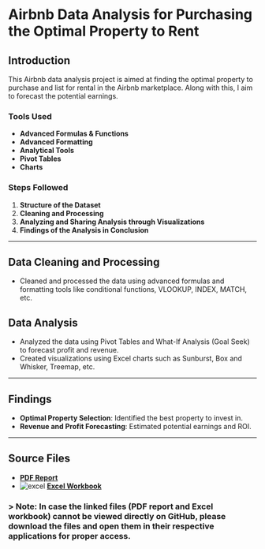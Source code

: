 # Airbnb Data Analysis for Purchasing the Optimal Property to Rent  

## Introduction  
This Airbnb data analysis project is aimed at finding the optimal property to purchase and list for rental in the Airbnb marketplace. Along with this, I aim to forecast the  potential earnings.  

### Tools Used  
- **Advanced Formulas & Functions**  
- **Advanced Formatting**  
- **Analytical Tools**  
- **Pivot Tables**  
- **Charts**  

### Steps Followed  
1. **Structure of the Dataset**  
2. **Cleaning and Processing**  
3. **Analyzing and Sharing Analysis through Visualizations**  
4. **Findings of the Analysis in Conclusion**  

---

## Data Cleaning and Processing  
- Cleaned and processed the data using advanced formulas and formatting tools like conditional functions, VLOOKUP, INDEX, MATCH, etc.  

## Data Analysis  
- Analyzed the data using Pivot Tables and What-If Analysis (Goal Seek) to forecast profit and revenue.  
- Created visualizations using Excel charts such as Sunburst, Box and Whisker, Treemap, etc.  

---

## Findings  
- **Optimal Property Selection**: Identified the best property to invest in.  
- **Revenue and Profit Forecasting**: Estimated potential earnings and ROI.  

---

## Source  Files  
- [**PDF Report**](https://github.com/arunkumarsp-ds/Airbnb-data-analysis-using-Advanced-excel/blob/main/(pdf)Airbnb%20%20Data%20Analysis%20Using%20%20Advanced%20Excel%20Report.pdf)  
- ![excel](https://github.com/user-attachments/assets/f97777af-8fc9-4e57-ba2b-1c2fd8b38e4f)
[**Excel Workbook**](https://github.com/arunkumarsp-ds/Airbnb-data-analysis-using-Advanced-excel/blob/main/Airbnb%20data%20analysis%20project%20excel%20workbook.xlsx)  

### > **Note:** In case the linked files (PDF report and Excel workbook) cannot be viewed directly on GitHub, please download the files and open them in their respective applications for proper access.


